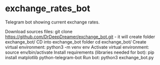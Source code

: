 # exchange_rates_bot
Telegram bot showing current exchange rates.


Download sources files: git clone https://github.com/DrDeepDreamer/exchange_bot.git - it will create folder exchange_bot/
CD into exchange_bot folder cd exchange_bot/
Create virtual environment: python3 -m venv env
Activate virtual environment: source env/bin/activate
Install requirements (libraries needed for bot): pip install matplotlib python-telegram-bot
Run bot: python3 exchange_bot.py

